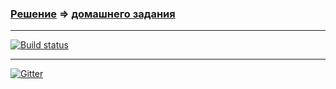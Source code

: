 ### [Решение](https://hub.docker.com/repository/docker/cliffart44/db-api) => [домашнего задания](https://github.com/netology-code/aqa-homeworks/tree/aqa4/docker#%D0%B7%D0%B0%D0%B4%D0%B0%D1%87%D0%B0-2---%D0%B4%D0%BE%D0%BA%D0%B5%D1%80%D0%B8%D0%B7%D0%B0%D1%86%D0%B8%D1%8F-%D0%BF%D1%80%D0%B8%D0%BB%D0%BE%D0%B6%D0%B5%D0%BD%D0%B8%D1%8F-%D0%BD%D0%B5%D0%BE%D0%B1%D1%8F%D0%B7%D0%B0%D1%82%D0%B5%D0%BB%D1%8C%D0%BD%D0%B0%D1%8F)

---
[![Build status](https://ci.appveyor.com/api/projects/status/nq29khq7bfkdc3jn/branch/main?svg=true)](https://ci.appveyor.com/project/Cliffart44/auto-hw-3-1-2/branch/main)

---
[![Gitter](https://badges.gitter.im/Cliffart44/community.svg)](https://gitter.im/Cliffart44/community?utm_source=badge&utm_medium=badge&utm_campaign=pr-badge)

